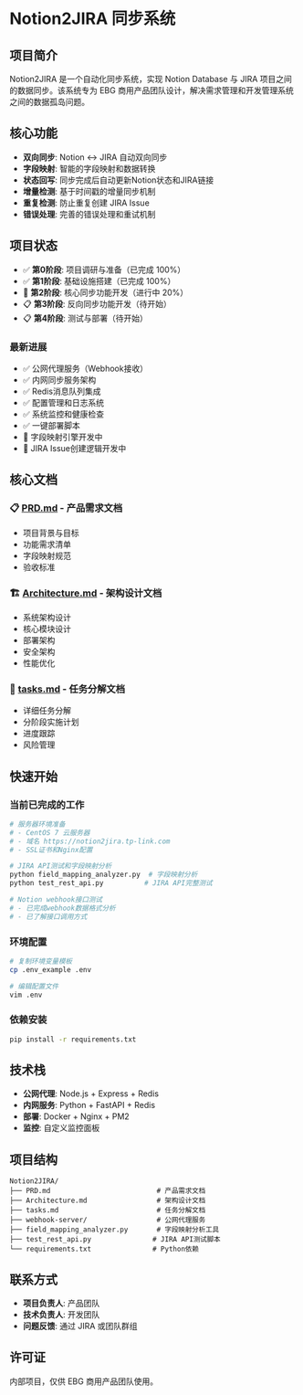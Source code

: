 # Notion2JIRA 同步系统

## 项目简介

Notion2JIRA 是一个自动化同步系统，实现 Notion Database 与 JIRA 项目之间的数据同步。该系统专为 EBG 商用产品团队设计，解决需求管理和开发管理系统之间的数据孤岛问题。

## 核心功能

- **双向同步**: Notion ↔ JIRA 自动双向同步
- **字段映射**: 智能的字段映射和数据转换
- **状态回写**: 同步完成后自动更新Notion状态和JIRA链接
- **增量检测**: 基于时间戳的增量同步机制
- **重复检测**: 防止重复创建 JIRA Issue
- **错误处理**: 完善的错误处理和重试机制

## 项目状态

- ✅ **第0阶段**: 项目调研与准备（已完成 100%）
- ✅ **第1阶段**: 基础设施搭建（已完成 100%）
- 🔄 **第2阶段**: 核心同步功能开发（进行中 20%）
- 📋 **第3阶段**: 反向同步功能开发（待开始）
- 📋 **第4阶段**: 测试与部署（待开始）

### 最新进展
- ✅ 公网代理服务（Webhook接收）
- ✅ 内网同步服务架构
- ✅ Redis消息队列集成
- ✅ 配置管理和日志系统
- ✅ 系统监控和健康检查
- ✅ 一键部署脚本
- 🔄 字段映射引擎开发中
- 🔄 JIRA Issue创建逻辑开发中

## 核心文档

### 📋 [PRD.md](./PRD.md) - 产品需求文档
- 项目背景与目标
- 功能需求清单
- 字段映射规范
- 验收标准

### 🏗️ [Architecture.md](./Architecture.md) - 架构设计文档
- 系统架构设计
- 核心模块设计
- 部署架构
- 安全架构
- 性能优化

### 📝 [tasks.md](./tasks.md) - 任务分解文档
- 详细任务分解
- 分阶段实施计划
- 进度跟踪
- 风险管理

## 快速开始

### 当前已完成的工作
```bash
# 服务器环境准备
# - CentOS 7 云服务器
# - 域名 https://notion2jira.tp-link.com 
# - SSL证书和Nginx配置

# JIRA API测试和字段映射分析
python field_mapping_analyzer.py  # 字段映射分析
python test_rest_api.py          # JIRA API完整测试

# Notion webhook接口测试
# - 已完成webhook数据格式分析
# - 已了解接口调用方式
```

### 环境配置
```bash
# 复制环境变量模板
cp .env_example .env

# 编辑配置文件
vim .env
```

### 依赖安装
```bash
pip install -r requirements.txt
```

## 技术栈

- **公网代理**: Node.js + Express + Redis
- **内网服务**: Python + FastAPI + Redis
- **部署**: Docker + Nginx + PM2
- **监控**: 自定义监控面板

## 项目结构

```
Notion2JIRA/
├── PRD.md                          # 产品需求文档
├── Architecture.md                 # 架构设计文档
├── tasks.md                        # 任务分解文档
├── webhook-server/                 # 公网代理服务
├── field_mapping_analyzer.py       # 字段映射分析工具
├── test_rest_api.py               # JIRA API测试脚本
└── requirements.txt               # Python依赖
```

## 联系方式

- **项目负责人**: 产品团队
- **技术负责人**: 开发团队
- **问题反馈**: 通过 JIRA 或团队群组

## 许可证

内部项目，仅供 EBG 商用产品团队使用。 